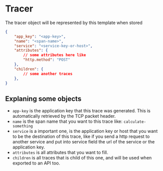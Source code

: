 # Tracer

The tracer object will be represented by this template when stored

```json
{
    "app_key": "<app-key>",
    "name": "<span-name>",
    "service": "<service-key-or-host>",
    "attributes": {
        // some attributes here like
        "http.method": "POST"
    },
    "children": {
        // some another traces
    },
}
```

## Explaning some objects

-   `app-key` is the application key that this trace was generated. This is automatically retrieved by the TCP packet header.
-   `name` is the span name that you want to this trace like: `calculate-something` 
-   `service` is a important one, is the application key or host that you want to be the destination of this trace, like if you send a http request to another service and put into service field the url of the service or the application key.
-   `attributes` is all attributes that you want to fill.
-   `children` is all traces that is child of this one, and will be used when exported to an API too.
